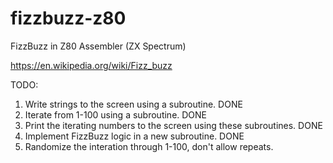 # fizzbuzz-z80

FizzBuzz in Z80 Assembler (ZX Spectrum)

https://en.wikipedia.org/wiki/Fizz_buzz

TODO:

1. Write strings to the screen using a subroutine. DONE
2. Iterate from 1-100 using a subroutine. DONE
3. Print the iterating numbers to the screen using these subroutines. DONE
4. Implement FizzBuzz logic in a new subroutine. DONE
5. Randomize the interation through 1-100, don't allow repeats.